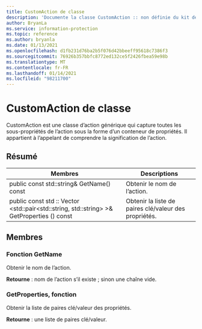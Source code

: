 ```yaml
---
title: CustomAction de classe
description: 'Documente la classe CustomAction :: non définie du kit de développement logiciel (SDK) Microsoft Information Protection (MIP).'
author: BryanLa
ms.service: information-protection
ms.topic: reference
ms.author: bryanla
ms.date: 01/13/2021
ms.openlocfilehash: d1fb231d76ba2b5f076d42bbeeff95618c7386f3
ms.sourcegitcommit: 76926b357bbfc8772ed132ce5f2426fbea59e98b
ms.translationtype: MT
ms.contentlocale: fr-FR
ms.lasthandoff: 01/14/2021
ms.locfileid: "98211700"
---
```

# <a name="class-customaction"></a>CustomAction de classe 
CustomAction est une classe d’action générique qui capture toutes les sous-propriétés de l’action sous la forme d’un conteneur de propriétés. Il appartient à l’appelant de comprendre la signification de l’action.
  
## <a name="summary"></a>Résumé
 Membres                        | Descriptions                                
--------------------------------|---------------------------------------------
public const std::string& GetName() const  |  Obtenir le nom de l’action.
public const std :: Vector \<std::pair\<std::string, std::string\> \>& GetProperties () const  |  Obtenir la liste de paires clé/valeur des propriétés.
  
## <a name="members"></a>Membres
  
### <a name="getname-function"></a>Fonction GetName
Obtenir le nom de l’action.

  
**Retourne** : nom de l’action s’il existe ; sinon une chaîne vide.
  
### <a name="getproperties-function"></a>GetProperties, fonction
Obtenir la liste de paires clé/valeur des propriétés.

  
**Retourne** : une liste de paires clé/valeur.